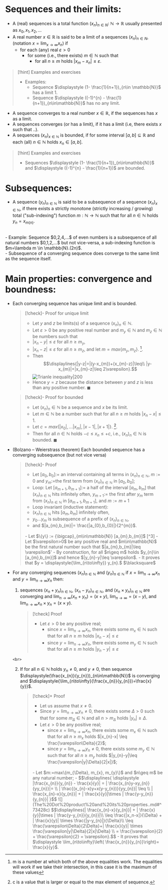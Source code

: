 # Sequences and their limits:

- A (real) sequences is a total function $(x_{n})_{n\in N}:\ \mathbb{N}\rightarrow\mathbb{R}$ usually presented as $x_{0}, x_{1},x_{2},...$
- A real number $x\in \mathbb{R}$ is said to be a limit of a sequences $(x_{n})_{n\in N}$, (notation $\displaystyle x=\lim_{x\to\infty} x_{n}$) if
	- for each (any) real $\varepsilon>0$ 
		- for some (i.e., there exists) $m\in \mathbb{N}$ such that 
			- for all $n\geq m$ holds $|x_{m}-x_{n}|\leq \varepsilon$.

> [!hint] Examples and exercises
> - Examples:
> 	- Sequence $\displaystyle (1- \frac{1}{n+1})_{n\in \mathbb{N}}$ has a limit $1$.
> 	- Sequence $\displaystyle ((-1)^{n} - \frac{1}{n+1})_{n\in\mathbb{N}}$ has no any limit.

- A sequence converges to a real number $x\in \mathbb{R}$, if the sequences has $x$ as a limit.
- A sequences converges (or has a limit), if it has a limit (i.e, there exists $x$ such that ..).
- A sequences $(x_{n})_{x\in \mathbb{N}}$ is bounded, if for some interval $[a,b]\subseteq\mathbb{R}$ and each (all) $n \in \mathbb{N}$ holds $x_{n}\in [a,b]$. 

>[!hint] Examples and exercises
>- Sequences $\displaystyle (1- \frac{1}{n+1})_{n\in\mathbb{N}}$ and $\displaystyle ((-1)^{n} - \frac{1}{n+1})$ are bounded.

# Subsequences:

- A sequence $(y_{n})_{n\in \mathbb{N}}$ is said to be a subsequence of a sequence $(x_{n})_{x\in \mathbb{N}}$, if there exists a strictly monotone (strictly increasing / growing) total ("sub-indexing") function $m: \mathbb{N}\to\mathbb{N}$ such that for all $n\in\mathbb{N}$ holds $y_{n}=x_{m(n)}$.
<br>
- Example: Sequence $0,2,4,...$ of even numbers is a subsequence of all natural numbers $0,1,2,...$ but not vice-versa, a sub-indexing function is $m=\lambda m \in \mathbb{N}.(2n)$.
<br>
- Subsequence of a converging sequence does converge to the same limit as the sequence itself.

# Main properties: convergence and boundness:

- Each converging sequence has unique limit and is bounded.
   
  >[!check]- Proof for unique limit
  >- Let $y$ and $z$ be limits(s) of a sequence $(x_{n})_n\in\mathbb{N}$.
  >- Let $\varepsilon>0$ be any positive real number and $m_{y}\in \mathbb{N}$ and $m_{z}\in \mathbb{N}$ be numbers such that
  >	- $|x_{n}-y|\leq \varepsilon$ for all $n\geq m_{y}$,
  >	- $|x_{n}-z|\leq \varepsilon$ for all $n\geq m_{z}$,
  >	  and let $m=max\{m_{y},m_{z}\}$.   [^1].
  >- Then $$\displaylines{|y-z|=|(y-x_{m})+(x_{m}-z)|\leq\\ |y-x_{m}|+|x_{m}-z|\leq 2\varepsilon}.$$![Trianle inequality|200](The%20Dot%20product%20and%20its%20properties..md#^73428c)
  >- Hence $y=z$ because the distance between $y$ and $z$ is less than any positive number.
  >$\blacksquare$
 
  >[!check]- Proof for bounded
  >- Let $(x_{n})_n\in\mathbb{N}$ be a sequence and $x$ be its limit.
  >- Let $m\in\mathbb{N}$ be a number such that for all $n\geq m$ holds $|x_{n}-x|\leq 1$.
  >- Let $c=max\{|x_{0}|,...|x_{m}|, |x-1|,|x+1|\}$.     [^2].
  >- Then for all $n\in\mathbb{N}$ holds $-c\leq x_{n}\leq +c,$ i.e., 
  >  $(x_{n})_n\in\mathbb{N}$ is bounded.
  >$\blacksquare$
  
- (Bolzano – Weierstrass theorem) Each bounded sequence has a converging subsequence (but not vice versa)
  
  > [!check]- Proof
  > - Let $[a_{0},b_{0}] :=$ an interval containing all terms in $(x_{n})_{n\in\mathbb{N}}$, $m:= 0$ and $y_{m}:=$the first term from $(x_{n})_{n\in\mathbb{N}}$ in $[a_{0},b_{0}]$;
  >   <br>
  > - Loop:
  >   Let $[a_{m+1}, b_{m+1}]:=$ a half of the interval $[a_{m},b_{m}]$ that $(x_{n})_{n\in\mathbb{N}}$ hits infinitely often,
  >   $y_{m+1}:=$ the first after $y_{m}$ term from $(x_{n})_{n\in\mathbb{N}}$ in $[a_{m+1},b_{m+1}]$, and $m:=m+1$
  >   <br>
  >- Loop invariant (inductive statement):
  >	- $(x_{n})_{n\in\mathbb{N}}$ hits $[a_{m},b_{m}]$ infinitely often,
  >	- $y_{0}...y_{m}$ is subsequence of a prefix of $(x_{n})_{n\in\mathbb{N}}$,
  >	- and $|a_{m},b_{m}|= \frac{|a_{0},b_{0}|}{2^{m}}$.
  ><br>
  >- Let $\{y\} := {\bigcap}_{m\in\mathbb{N}} [a_{m},b_{m}]$ [^3]
  >- Let $\varepsilon>0$ be any positive real and $m\in\mathbb{N}$ be the first natural number such that $|a_{m},b_{m}|\leq \varepsilon$'
  >- By construction, for all $n\geq m$ holds $y_{n}\in [a_{m},b_{m}]$ and hence $|y_{n}-y|\leq \varepsilon$.
  >- It proves that $y = \displaystyle{\lim_{n\to\infty}} y_{n}.$
  >$\blacksquare$

- For any converging sequences $(x_{n})_{n\in\mathbb{N}}$ and $(y_{n})_{n\in\mathbb{N}}$ if $x=\displaystyle{\lim_{n\to\infty} x_{n}}$ and $y=\displaystyle{\lim_{n\to\infty} y_{n}}$ then:
	1. sequences $(x_{n}+y_{n})_{n\in\mathbb{N}},\ (x_{n}- y_{n})_{n\in\mathbb{N}},$ and $(x_{n}\times y_{n})_{n\in\mathbb{N}}$ are converging and $\displaystyle{\lim_{n\to\infty}(x_{n}+y_{n})=(x+y),\ \lim_{n\to\infty}=(x-y)}$, and $\displaystyle{\lim_{n\to\infty} x_{n}\times y_{n}=(x\times y)}$.   
	   >[!check] Proof
	   >- Let $\varepsilon > 0$ be any positive real;
	   >	- since $\displaystyle x=\lim_{n\to\infty}x_{n}$, there exists some $m_{x}\in \mathbb{N}$ such that for all $n\geq m$ holds $|x_{n}-x|\leq \varepsilon$
	   >	- since $\displaystyle y=\lim_{n\to\infty}y_{n}$, there exists some $m_{y}\in \mathbb{N}$ such that for all $n\geq m$ holds $|y_{n}-y|\leq \varepsilon$
	   
	   
	  <br>
	
	2. If for all $n\in\mathbb{N}$ holds $y_{n}\neq 0$, and $y\neq 0$, then sequence $\displaystyle(\frac{x_{n}}{y_{n}})_{n\in\mathbb{N}}$ is converging and $\displaystyle{\lim_{n\to\infty}(\frac{x_{n}}{y_{n}})=\frac{x}{y}}$.
	   > [!check]+ Proof
	   > - Let us assume that $x\neq 0$.
	   > - Since $y = \displaystyle \lim_{n\to\infty} y_{n}\neq 0$, there exists some $\Delta >0$ such that for some $m_{\Delta}\in \mathbb{N}$ and all $n>m_{\Delta}$ holds $|y_{n}|\geq \Delta$.
	   > - Let $\varepsilon > 0$ be any positive real;
	   > 	- since $\displaystyle x = \lim_{n\to \infty} x_{n}$, there exists some $m_{x}\in \mathbb{N}$ such that for all $n\geq m_{x}$ holds $|x_{n}-x| \leq \frac{\varepsilon\Delta}{2}$;
	   > 	- since $y=\displaystyle \lim_{n\to\infty}y_{n}\neq 0$, there exists some $m_{y}\in \mathbb{N}$ such that for all $n\geq m_{y}$ holds $|y_{n}-y|\leq \frac{\varepsilon|y|\Delta}{2|x|}$;
	   > <br>
	   > - Let $m:=max\{m_{\Delta}, m_{x}, m_{y}\}$ and $n\geq m$ be any natural number;
	   > - $$\displaylines{ \displaystyle |\frac{x_{n}}{y_{n}} - \frac{x}{y}| = | \frac{x_{n}y-xy_{n}}{yy_{n}}|= \\  | \frac{(x_{n}-x)y+x(y-y_{n})}{yy_{n}}| \leq \\ | \frac{x_{n}-x}{y_{n}}| + | \frac{x}{y}|\times | \frac{y-y_{n}}{y_{n}}| }$$
	   >   ![](The%20Dot%20product%20and%20its%20properties..md#^73428c)
	   >   $$\displaylines{| \frac{x_{n}-x}{y_{n}}| + | \frac{x}{y}|\times | \frac{y-y_{n}}{y_{n}}|\\
	   >   \leq \frac{|x_n-x|}{\Delta} + | \frac{x}{y}| \times \frac{|y-y_{n}|}{\Delta}\\
	   >   \leq \frac{\varepsilon\Delta}{2\Delta}+| \frac{x}{y}| \times \frac{\varepsilon|y|\Delta}{2|x|\Delta} \\ = \frac{\varepsilon}{2} + \frac{\varepsilon}{2} = \varepsilon}.$$
	   > -  It proves that $\displaystyle \lim_{n\to\infty}\left( \frac{x_{n}}{y_{n}}\right)= \frac{x}{y}$.


[^1]: m is a number at which both of the above equalities work. The equalities will work if we take their intersection, in this case it is the maximum of these values
[^2]: c is a value that is larger or equal to the max element of sequence.  
[^3]: The intersection of all subintervals of $[a_{0},b_{0}]$ 